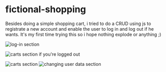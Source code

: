# fictional-shopping
 
 Besides doing a simple shopping cart, i tried to do a CRUD using js to registrate a new account and enable the user to log in and log out if he wants. It's my first time trying this so i hope nothing explode or anything ;)
 
 ![log-in section](https://cdn.discordapp.com/attachments/455792912597385227/996166560383258694/unknown.png)
 
 ![carts section if you're logged out](https://cdn.discordapp.com/attachments/455792912597385227/996167108234838086/unknown.png)
 
 ![carts section](https://cdn.discordapp.com/attachments/455792912597385227/996167596158238750/unknown.png)
 ![changing user data section](https://cdn.discordapp.com/attachments/455792912597385227/996167818695426148/unknown.png)
